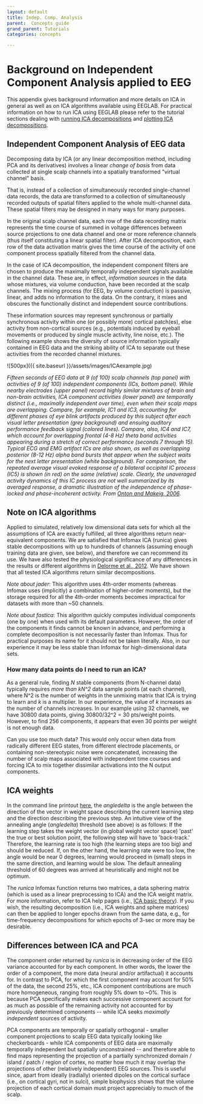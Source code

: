 ```yaml
---
layout: default
title: Indep. Comp. Analysis
parent:  Concepts guide
grand_parent: Tutorials
categories: concepts

---
```


Background on Independent Component Analysis applied to EEG
=====================

This appendix gives background information and more details on ICA in general as well as on ICA algorithms available using EEGLAB.
For practical information on how to run ICA using EEGLAB please refer to the tutorial sections dealing with [running ICA decompositions](/tutorials/06_RejectArtifacts/RunICA.html) and [plotting ICA decompositions](/tutorials/08_Plot_data/Plotting_ICA_components.html).


Independent Component Analysis of EEG data
------------------------------------------

Decomposing data by ICA (or any linear decomposition method, including
PCA and its derivatives) involves a linear *change of basis* from data
collected at single scalp channels into a spatially transformed "virtual
channel" basis. 

That is, instead of a collection of simultaneously
recorded single-channel data records, the data are transformed to a
collection of simultaneously recorded outputs of spatial filters applied
to the whole multi-channel data. These spatial filters may be designed
in many ways for many purposes.

In the original scalp channel data, each row of the data recording
matrix represents the time course of summed in voltage differences
between source projections to one data channel and one or more reference
channels (thus itself constituting a linear spatial filter). After ICA
decomposition, each row of the data activation matrix gives the time
course of the activity of one component process spatially filtered from
the channel data.

In the case of ICA decomposition, the independent component filters are
chosen to produce the maximally temporally independent signals available
in the channel data. These are, in effect, *information sources* in the
data whose mixtures, via volume conduction, have been recorded at the
scalp channels. The mixing process (for EEG, by volume conduction) is
passive, linear, and adds no information to the data. On the contrary,
it mixes and obscures the functionally distinct and independent source
contributions.

These information sources may represent synchronous or partially
synchronous activity within one (or possibly more) cortical patch(es),
else activity from non-cortical sources (e.g., potentials induced by
eyeball movements or produced by single muscle activity, line noise,
etc.). The following example
shows the diversity of source information typically contained in EEG
data and the striking ability of ICA to separate out these activities
from the recorded channel mixtures.

![500px]({{ site.baseurl }}/assets/images/ICAexample.jpg)

*Fifteen seconds of
EEG data at 9 (of 100) scalp channels (top panel) with activities of 9
(of 100) independent components (ICs, bottom panel). While nearby
electrodes (upper panel) record highly similar mixtures of brain and
non-brain activities, ICA component activities (lower panel) are
temporally distinct (i.e., maximally independent over time), even when
their scalp maps are overlapping. Compare, for example, IC1 and IC3,
accounting for different phases of eye blink artifacts produced by
this subject after each visual letter presentation (grey background)
and ensuing auditory performance feedback signal (colored lines).
Compare, also, IC4 and IC7, which account for overlapping frontal (4-8
Hz) theta band activities appearing during a stretch of correct
performance (seconds 7 through 15). Typical ECG and EMG artifact ICs
are also shown, as well as overlapping posterior (8-12 Hz) alpha band
bursts that appear when the subject waits for the next letter
presentation (white background). For comparison, the repeated average
visual evoked response of a bilateral occipital IC process (IC5) is
shown (in red) on the same (relative) scale. Clearly, the unaveraged
activity dynamics of this IC process are not well summarized by its
averaged response, a dramatic illustration of the independence of
phase-locked and phase-incoherent activity. From [Onton and Makeig, 2006](https://pubmed.ncbi.nlm.nih.gov/17071226/).*


Note on ICA algorithms
-----------------------
Applied to simulated, relatively low dimensional
data sets for which all the assumptions of ICA are exactly fulfilled,
all three algorithms return near-equivalent components. We are satisfied
that Infomax ICA (runica) gives stable decompositions with up to
hundreds of channels (assuming enough training data are given, see
below), and therefore we can recommend its use.
We have also tested
the physiological significance of any differences in the results or
different algorithms in [Delorme et al., 2012](https://journals.plos.org/plosone/article?id=10.1371/journal.pone.0030135). We have shown that all tested ICA algorithms return similar decompositions.

*Note about jader*: This algorithm uses 4th-order moments (whereas Infomax
uses (implicitly) a combination of higher-order moments), but the storage
required for all the 4th-order moments becomes impractical for datasets
with more than \~50 channels. 

*Note about fastica*: This algorithm quickly computes individual components (one
by one) when used with its default
parameters. However, the order of the components it finds cannot be known
in advance, and performing a complete decomposition is not necessarily
faster than Infomax. Thus for practical purposes its name for it should
not be taken literally. Also, in our experience it may be less stable
than Infomax for high-dimensional data sets.

### How many data points do I need to run an ICA?  
As a general rule, finding
*N* stable components (from N-channel data) typically requires *more
than* *kN^2* data sample points (at each channel), where N^2 is the
number of weights in the unmixing matrix that ICA is trying to learn and
*k* is a multiplier. In our experience, the value of *k* increases as
the number of channels increases. In our example using 32 channels, we
have 30800 data points, giving 30800/32^2 = 30 pts/weight points.
However, to find 256 components, it appears that even 30 points per
weight is not enough data. 

Can you use too much
data? This would only occur when data from radically different EEG
states, from different electrode placements, or containing
non-stereotypic noise were concatenated, increasing the number of scalp
maps associated with independent time courses and forcing ICA to mix
together dissimilar activations into the N output components. 

ICA weights
------------
In the command line printout [here](/tutorials/06_RejectArtifacts/RunICA.html#command-line-output), 
the *angledelta* is the angle between the
direction of the vector in weight space describing the current learning
step and the direction describing the previous step. An intuitive view
of the annealing angle (*angledelta*) threshold (see above) is as
follows: If the learning step takes the weight vector (in global weight
vector space) 'past' the true or best solution point, the following step
will have to 'back-track.' Therefore, the learning rate is too high (the
learning steps are too big) and should be reduced. If, on the other
hand, the learning rate were too low, the angle would be near 0 degrees,
learning would proceed in (small) steps in the same direction, and
learning would be slow. The default annealing threshold of 60 degrees
was arrived at heuristically and might not be optimum.


The *runica* Infomax function returns two matrices, a data
sphering matrix (which is used as a linear preprocessing to ICA) and the
ICA weight matrix. For more information, refer to ICA help pages (i.e., [ICA basic theory](http://arnauddelorme.com/ica_for_dummies/)). If you wish, the
resulting decomposition (i.e., ICA weights and sphere matrices) can then
be applied to longer epochs drawn from the same data, e.g., for
time-frequency decompositions for which epochs of 3-sec or more may be
desirable.

Differences between ICA and PCA
---------------------------------

The component order returned by *runica* is in decreasing order
of the EEG variance accounted for by each component. In other words, the
lower the order of a component, the more data (neural and/or
artifactual) it accounts for. In contrast to PCA, for which the first
component may account for 50% of the data, the second 25%, etc., ICA
component contributions are much more homogeneous, ranging from roughly
5% down to \~0%. This is because PCA specifically makes each successive
component account for as much as possible of the remaining activity not
accounted for by previously determined components -- while ICA seeks
*maximally independent* sources of activity.

PCA components are temporally or spatially orthogonal - smaller
component projections to scalp EEG data typically looking like checkerboards - while ICA components of EEG data are maximally temporally
independent but spatially unconstrained -- and therefore able to find
maps representing the projection of a partially synchronized domain /
island / patch / region of cortex, no matter how much it may overlap the
projections of other (relatively independent) EEG sources. This is
useful since, apart from ideally (radially) oriented dipoles on the
cortical surface (i.e., on cortical gyri, not in sulci), simple
biophysics shows that the volume projection of each cortical domain must
project appreciably to much of the scalp.


